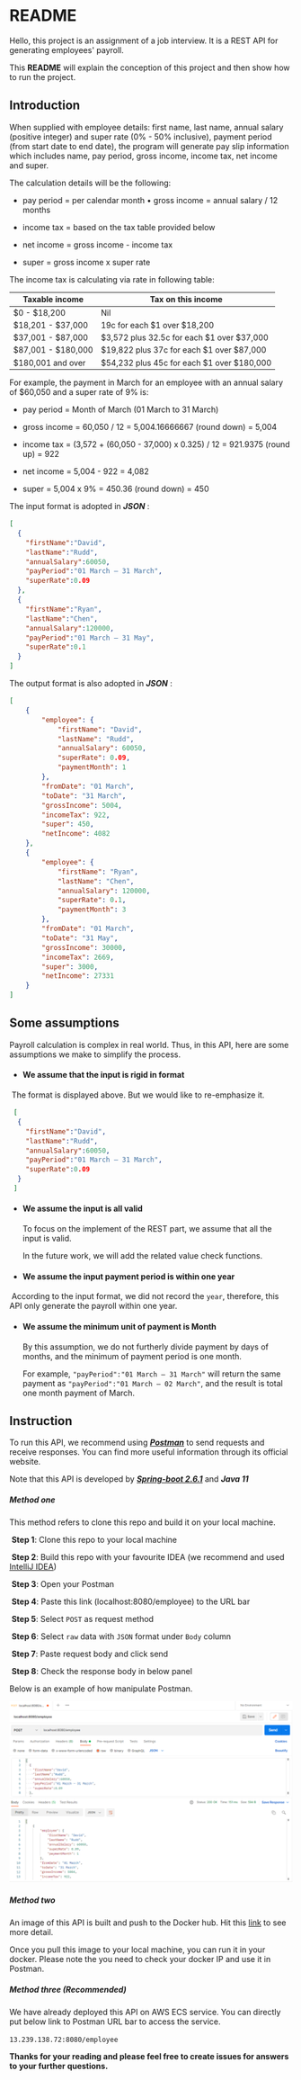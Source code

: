# README

Hello, this project is an assignment of a job interview. It is a REST API for generating employees' payroll. 

This **README** will explain the conception of this project and then show how to run the project.



## Introduction

When supplied with employee details: first name, last name, annual salary (positive integer) and super rate (0% - 50% inclusive), payment period (from start date to end date), the program will generate pay slip information which includes name, pay period, gross income, income tax, net income and super.

The calculation details will be the following:

* pay period = per calendar month • gross income = annual salary / 12 months 

* income tax = based on the tax table provided below 

* net income = gross income - income tax 

* super = gross income x super rate 

The income tax is calculating via rate in following table:

| Taxable income     | Tax on this income                          |
| ------------------ | ------------------------------------------- |
| $0 - $18,200       | Nil                                         |
| $18,201 - $37,000  | 19c for each $1 over $18,200                |
| $37,001 - $87,000  | $3,572 plus 32.5c for each $1 over  $37,000 |
| $87,001 - $180,000 | $19,822 plus 37c for each $1 over  $87,000  |
| $180,001 and over  | $54,232 plus 45c for each $1 over  $180,000 |



For example, the payment in March for an employee with an annual salary of $60,050 and a super rate of 9% is: 

* pay period = Month of March (01 March to 31 March) 

* gross income = 60,050 / 12 = 5,004.16666667 (round down) = 5,004 

* income tax = (3,572 + (60,050 - 37,000) x 0.325) / 12 = 921.9375 (round up) = 922 

* net income = 5,004 - 922 = 4,082 

* super = 5,004 x 9% = 450.36 (round down) = 450 



The input format is adopted in ***JSON*** :

```json
[
  {
  	"firstName":"David",  
   	"lastName":"Rudd",	
   	"annualSalary":60050, 
    "payPeriod":"01 March – 31 March",
  	"superRate":0.09 
  },
  {
   	"firstName":"Ryan",
   	"lastName":"Chen",
   	"annualSalary":120000,
    "payPeriod":"01 March – 31 May",
   	"superRate":0.1
  }
]
```

The output format is also adopted in ***JSON*** :

```JSON
[
    {
        "employee": {							          
            "firstName": "David",
            "lastName": "Rudd",
            "annualSalary": 60050,
            "superRate": 0.09,
            "paymentMonth": 1
        },
        "fromDate": "01 March",					   
        "toDate": "31 March",				      	
        "grossIncome": 5004,		      			
        "incomeTax": 922,					         	
        "super": 450,						          	
        "netIncome": 4082					        	
    },
    {
        "employee": {
            "firstName": "Ryan",
            "lastName": "Chen",
            "annualSalary": 120000,
            "superRate": 0.1,
            "paymentMonth": 3
        },
        "fromDate": "01 March",
        "toDate": "31 May",
        "grossIncome": 30000,
        "incomeTax": 2669,
        "super": 3000,
        "netIncome": 27331
    }
]
```



## Some assumptions

Payroll calculation is complex in real world. Thus, in this API, here are some assumptions we make to simplify the process.

* #### We assume that the input is rigid in format

​		The format is displayed above. But we would like to re-emphasize it.

```json
 [ 
  {
  	"firstName":"David",					
   	"lastName":"Rudd",					
   	"annualSalary":60050,					
    "payPeriod":"01 March – 31 March",			
  	"superRate":0.09							
  }
 ]
```



* #### We assume the input is all valid

  To focus on the implement of the REST part, we assume that all the input is valid. 

  In the future work, we will add the related value check functions. 



* #### We assume the input payment period is within one year

​		According to the input format, we did not record the `year`, therefore, this API only generate the payroll within one year.



* #### We assume the minimum unit of payment is Month 

  By this assumption, we do not furtherly divide payment by days of months, and the minimum of payment period is one month. 

  For example, ` "payPeriod":"01 March – 31 March" ` will return the same payment as `"payPeriod":"01 March – 02 March"`, and the result is total one month payment of March.  

  

## Instruction

To run this API, we recommend using  [***Postman***](https://www.postman.com/) to send requests and receive responses. You can find more useful information through its official website. 

Note that this API is developed by [***Spring-boot 2.6.1***](https://spring.io/projects/spring-boot) and ***Java 11***

##### Method one

This method refers to clone this repo and build it on your local machine. 

​	**Step 1**: Clone this repo to your local machine

​	**Step 2**: Build this repo with your favourite IDEA (we recommend and used [IntelliJ IDEA](https://www.jetbrains.com/idea/))

​	**Step 3**: Open your Postman

​	**Step 4**: Paste this link (localhost:8080/employee) to the URL bar 

​	**Step 5**: Select `POST` as request method  

​	**Step 6**: Select `raw` data with `JSON`  format under `Body` column

​	**Step 7**: Paste request body and  click send

​	**Step 8**: Check the response body in below panel

Below is an example of how manipulate Postman.

![image-20211223202859606](/src/main/resources/image-20211223202859606.png)

##### Method two

An image of this API is built and push to the Docker hub. Hit this [link](https://hub.docker.com/r/zhangshuaigou/demo_payslip) to see more detail. 

Once you pull this image to your local machine, you can run it in your docker. Please note the you need to check your docker IP and use it in Postman.

##### Method three (Recommended)

We have already deployed this API on AWS ECS service. You can directly put below link to Postman URL bar to access the service.

`13.239.138.72:8080/employee`





**Thanks for your reading and please feel free to create issues for answers to your further questions.**

